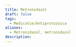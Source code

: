 ```yaml
---
title: Metronidazol
draft: false
tags:
  - Medicatie/Antiprotozoica
aliases:
  - Metronidazol, metronidazol
description:
---
```

